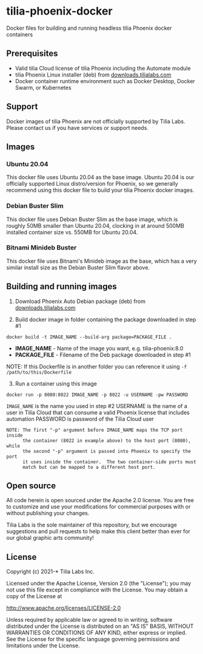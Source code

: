 # tilia-phoenix-docker
Docker files for building and running headless tilia Phoenix docker containers

## Prerequisites

- Valid tilia Cloud license of tilia Phoenix including the Automate module
- tilia Phoenix Linux installer (deb) from [downloads.tilialabs.com](https://downloads.tilialabs.com)
- Docker container runtime environment such as Docker Desktop, Docker Swarm, or Kubernetes

## Support

Docker images of tilia Phoenix are not officially supported by Tilia Labs.  Please contact us if you have services or support needs.

## Images

### Ubuntu 20.04

This docker file uses Ubuntu 20.04 as the base image.  Ubuntu 20.04 is our officially supported Linux distro/version for Phoenix, so we generally recommend using this docker file to build your tilia Phoenix docker images.

### Debian Buster Slim

This docker file uses Debian Buster Slim as the base image, which is roughly 50MB smaller than Ubuntu 20.04, clocking in at around 500MB installed container size vs. 550MB for Ubuntu 20.04.

### Bitnami Minideb Buster

This docker file uses Bitnami's Minideb image as the base, which has a very similar install size as the Debian Buster Slim flavor above.

## Building and running images

1. Download Phoenix Auto Debian package (deb) from [downloads.tilialabs.com](https://downloads.tilialabs.com)

2. Build docker image in folder containing the package downloaded in step #1

`docker build -t IMAGE_NAME --build-arg package=PACKAGE_FILE .`

* **IMAGE_NAME** - Name of the image you want, e.g. tilia-phoenix:8.0
* **PACKAGE_FILE** - Filename of the Deb package downloaded in step #1

NOTE: If this Dockerfile is in another folder you can reference it using `-f /path/to/this/Dockerfile`

3. Run a container using this image

`docker run -p 8080:8022 IMAGE_NAME -p 8022 -u USERNAME -pw PASSWORD`

`IMAGE_NAME` is the name you used in step #2
    USERNAME   is the name of a user in Tilia Cloud that can consume a valid
               Phoenix license that includes automation
    PASSWORD   is password of the Tilia Cloud user

    NOTE: The first "-p" argument before IMAGE_NAME maps the TCP port inside
          the container (8022 in example above) to the host port (8080), while
          the second "-p" argument is passed into Phoenix to specify the port
          it uses inside the container.  The two container-side ports must
          match but can be mapped to a different host port.

## Open source

All code herein is open sourced under the Apache 2.0 license.  You are free to customize and use your modifications for commercial purposes with or without publishing your changes.

Tilia Labs is the sole maintainer of this repository, but we encourage suggestions and pull requests to help make this client better than ever for our global graphic arts community!

## License
Copyright (c) 2021-* Tilia Labs Inc.

Licensed under the Apache License, Version 2.0 (the "License"); you may not use this file except in compliance with the License. You may obtain a copy of the License at

http://www.apache.org/licenses/LICENSE-2.0

Unless required by applicable law or agreed to in writing, software distributed under the License is distributed on an "AS IS" BASIS, WITHOUT WARRANTIES OR CONDITIONS OF ANY KIND, either express or implied. See the License for the specific language governing permissions and limitations under the License.
